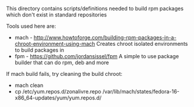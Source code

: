 This directory contains scripts/definitions needed to build rpm packages which don't exist in standard repositories

Tools used here are:

  - mach - http://www.howtoforge.com/building-rpm-packages-in-a-chroot-environment-using-mach
    Creates chroot isolated environments to build packages in
  - fpm - https://github.com/jordansissel/fpm
    A simple to use package builder that can do rpm, deb and more


If mach build fails, try cleaning the build chroot:
  - mach clean
  - cp /etc/yum.repos.d/zonalivre.repo /var/lib/mach/states/fedora-16-x86_64-updates/yum/yum.repos.d/
